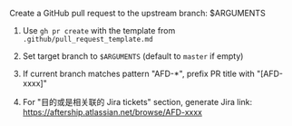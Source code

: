 Create a GitHub pull request to the upstream branch: $ARGUMENTS

1. Use `gh pr create` with the template from `.github/pull_request_template.md`

2. Set target branch to `$ARGUMENTS` (default to `master` if empty)

3. If current branch matches pattern "AFD-*", prefix PR title with "[AFD-xxxx]"

4. For "目的或是相关联的 Jira tickets" section, generate Jira link: https://aftership.atlassian.net/browse/AFD-xxxx
